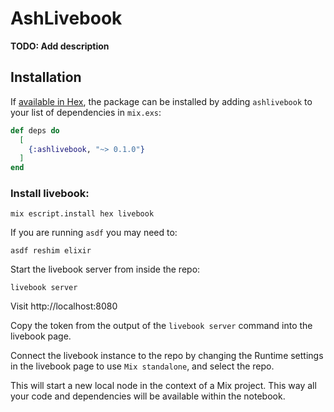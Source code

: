 # AshLivebook

**TODO: Add description**

## Installation

If [available in Hex](https://hex.pm/docs/publish), the package can be installed
by adding `ashlivebook` to your list of dependencies in `mix.exs`:

```elixir
def deps do
  [
    {:ashlivebook, "~> 0.1.0"}
  ]
end
```

### Install livebook:

```
mix escript.install hex livebook
```

If you are running `asdf` you may need to:

```
asdf reshim elixir
```

Start the livebook server from inside the repo:

```
livebook server
```

Visit http://localhost:8080

Copy the token from the output of the `livebook server` command into the livebook page.

Connect the livebook instance to the repo by changing the Runtime settings in the livebook page to use `Mix standalone`, and select the repo.

This will start a new local node in the context of a Mix project. This way all your code and dependencies will be available within the notebook.


